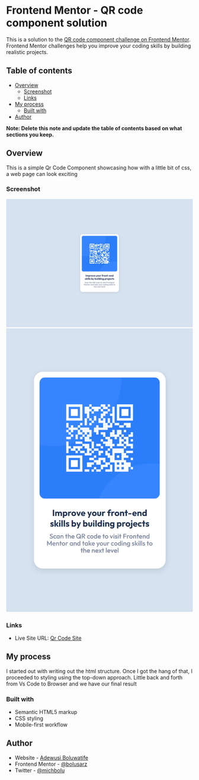 # Frontend Mentor - QR code component solution

This is a solution to the [QR code component challenge on Frontend Mentor](https://www.frontendmentor.io/challenges/qr-code-component-iux_sIO_H). Frontend Mentor challenges help you improve your coding skills by building realistic projects. 

## Table of contents

- [Overview](#overview)
  - [Screenshot](#screenshot)
  - [Links](#links)
- [My process](#my-process)
  - [Built with](#built-with)
- [Author](#author)

**Note: Delete this note and update the table of contents based on what sections you keep.**

## Overview
This is a simple Qr Code Component showcasing how with a little bit of css, a web page can look exciting

### Screenshot

![](./screenshots/desktop.png)
![](./screenshots/mobile.png)

### Links

- Live Site URL: [Qr Code Site](https://bolusarz.github.io/qr-code-component/)

## My process
I started out with writing out the html structure. Once I got the hang of that, I proceeded to styling using the top-down approach. Little back and forth from Vs Code to Browser and we have our final result

### Built with

- Semantic HTML5 markup
- CSS styling
- Mobile-first workflow

## Author

- Website - [Adewusi Boluwatife](https://linktr.ee/boluwatife_adewusi)
- Frontend Mentor - [@bolusarz](https://www.frontendmentor.io/profile/bolusarz)
- Twitter - [@michbolu](https://www.twitter.com/michbolu)
